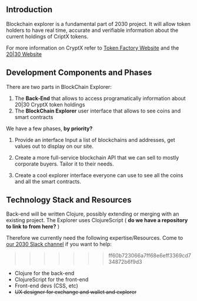 ## Introduction

Blockchain explorer is a fundamental part of 2030 project. It will allow token holders to have real time, accurate and verifiable information about the current holdings of CriptX tokens.

For more information on CryptX refer to [Token Factory Website](http://tokenfactory.io) and the [20|30 Website](http://www.2030.io)

## Development Components and Phases

There are two parts in BlockChain Explorer:
1. The **Back-End** that allows to access programatically information about 20|30 CryptX token holdings
2. The **BlockChain Explorer** user interface that allows to see coins and smart contracts

We have a few phases, **by priority?**

 1. Provide an interface Input a list of blockchains and addresses, get values out to display on our site.

 2. Create a more full-service blockchain API that we can sell to mostly corporate buyers. Tailor it to their needs.

 3. Create a cool explorer interface everyone can use to see all the coins and all the smart contracts.

## Technology Stack and Resources

Back-end will be written Clojure, possibly extending or merging with an existing project. The Explorer uses ClojureScript ( **do we have a repository to link to from here?** )

Therefore we currently need the following  expertise/Resources. Come to [our 2030 Slack channel](https://twentythirty.slack.com/messages/C4CLEGPGR) if you want to help:
>>>>>>> ff60b723066a7ff68e6eff3369cd734872b6f9d3

* Clojure for the back-end
* ClojureScript for the front-end
* Front-end devs (CSS, etc)
* ~~UX designer for exchange and wallet and explorer~~
